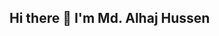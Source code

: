 ## Hi there 👋 I'm Md. Alhaj Hussen

<!--A passionate backend developer from Bangladesh.
**Md-Alhaj-Hussen/Md-Alhaj-Hussen** is a ✨ _special_ ✨ repository because its `README.md` (this file) appears on your GitHub profile.

Here are some ideas to get you started:

- 🔭 I’m currently working on ... build in my career. 
- 🌱 I’m currently learning ... Various programming language . In addition DSA.
- 👯 I’m looking to collaborate on ... enlarging the experiance of coding.
- 🤔 I’m looking for help with ...  info important to coding.
- 💬 Ask me about ...
- 📫 How to reach me: ... md.alhaj877@gmail.com
- 😄 Pronouns: ...
- ⚡ Fun fact: ... 
-->
